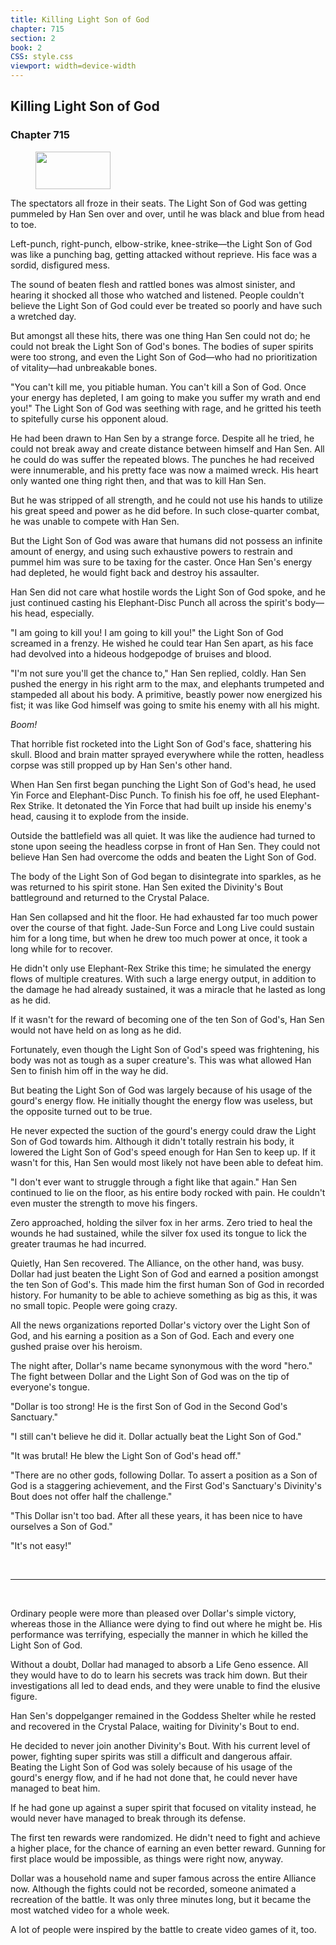 ```yaml
---
title: Killing Light Son of God
chapter: 715
section: 2
book: 2
CSS: style.css
viewport: width=device-width
---
```


## Killing Light Son of God

### Chapter 715

<figure>
	<img src="../Images/gem.gif" alt="" id="gem" width="120" height="60" />
</figure>

The spectators all froze in their seats. The Light Son of God was getting pummeled by Han Sen over and over, until he was black and blue from head to toe.

Left-punch, right-punch, elbow-strike, knee-strike—the Light Son of God was like a punching bag, getting attacked without reprieve. His face was a sordid, disfigured mess.

The sound of beaten flesh and rattled bones was almost sinister, and hearing it shocked all those who watched and listened. People couldn't believe the Light Son of God could ever be treated so poorly and have such a wretched day.

But amongst all these hits, there was one thing Han Sen could not do; he could not break the Light Son of God's bones. The bodies of super spirits were too strong, and even the Light Son of God—who had no prioritization of vitality—had unbreakable bones.

"You can't kill me, you pitiable human. You can't kill a Son of God. Once your energy has depleted, I am going to make you suffer my wrath and end you!" The Light Son of God was seething with rage, and he gritted his teeth to spitefully curse his opponent aloud.

He had been drawn to Han Sen by a strange force. Despite all he tried, he could not break away and create distance between himself and Han Sen. All he could do was suffer the repeated blows. The punches he had received were innumerable, and his pretty face was now a maimed wreck. His heart only wanted one thing right then, and that was to kill Han Sen.

But he was stripped of all strength, and he could not use his hands to utilize his great speed and power as he did before. In such close-quarter combat, he was unable to compete with Han Sen.

But the Light Son of God was aware that humans did not possess an infinite amount of energy, and using such exhaustive powers to restrain and pummel him was sure to be taxing for the caster. Once Han Sen's energy had depleted, he would fight back and destroy his assaulter.

Han Sen did not care what hostile words the Light Son of God spoke, and he just continued casting his Elephant-Disc Punch all across the spirit's body—his head, especially.

"I am going to kill you! I am going to kill you!" the Light Son of God screamed in a frenzy. He wished he could tear Han Sen apart, as his face had devolved into a hideous hodgepodge of bruises and blood.

"I'm not sure you'll get the chance to," Han Sen replied, coldly. Han Sen pushed the energy in his right arm to the max, and elephants trumpeted and stampeded all about his body. A primitive, beastly power now energized his fist; it was like God himself was going to smite his enemy with all his might.

*Boom!*

That horrible fist rocketed into the Light Son of God's face, shattering his skull. Blood and brain matter sprayed everywhere while the rotten, headless corpse was still propped up by Han Sen's other hand.

When Han Sen first began punching the Light Son of God's head, he used Yin Force and Elephant-Disc Punch. To finish his foe off, he used Elephant-Rex Strike. It detonated the Yin Force that had built up inside his enemy's head, causing it to explode from the inside.

Outside the battlefield was all quiet. It was like the audience had turned to stone upon seeing the headless corpse in front of Han Sen. They could not believe Han Sen had overcome the odds and beaten the Light Son of God.

The body of the Light Son of God began to disintegrate into sparkles, as he was returned to his spirit stone. Han Sen exited the Divinity's Bout battleground and returned to the Crystal Palace.

Han Sen collapsed and hit the floor. He had exhausted far too much power over the course of that fight. Jade-Sun Force and Long Live could sustain him for a long time, but when he drew too much power at once, it took a long while for to recover.

He didn't only use Elephant-Rex Strike this time; he simulated the energy flows of multiple creatures. With such a large energy output, in addition to the damage he had already sustained, it was a miracle that he lasted as long as he did.

If it wasn't for the reward of becoming one of the ten Son of God's, Han Sen would not have held on as long as he did.

Fortunately, even though the Light Son of God's speed was frightening, his body was not as tough as a super creature's. This was what allowed Han Sen to finish him off in the way he did.

But beating the Light Son of God was largely because of his usage of the gourd's energy flow. He initially thought the energy flow was useless, but the opposite turned out to be true.

He never expected the suction of the gourd's energy could draw the Light Son of God towards him. Although it didn't totally restrain his body, it lowered the Light Son of God's speed enough for Han Sen to keep up. If it wasn't for this, Han Sen would most likely not have been able to defeat him.

"I don't ever want to struggle through a fight like that again." Han Sen continued to lie on the floor, as his entire body rocked with pain. He couldn't even muster the strength to move his fingers.

Zero approached, holding the silver fox in her arms. Zero tried to heal the wounds he had sustained, while the silver fox used its tongue to lick the greater traumas he had incurred.

Quietly, Han Sen recovered. The Alliance, on the other hand, was busy. Dollar had just beaten the Light Son of God and earned a position amongst the ten Son of God's. This made him the first human Son of God in recorded history. For humanity to be able to achieve something as big as this, it was no small topic. People were going crazy.

All the news organizations reported Dollar's victory over the Light Son of God, and his earning a position as a Son of God. Each and every one gushed praise over his heroism.

The night after, Dollar's name became synonymous with the word "hero." The fight between Dollar and the Light Son of God was on the tip of everyone's tongue.

"Dollar is too strong! He is the first Son of God in the Second God's Sanctuary."

"I still can't believe he did it. Dollar actually beat the Light Son of God."

"It was brutal! He blew the Light Son of God's head off."

"There are no other gods, following Dollar. To assert a position as a Son of God is a staggering achievement, and the First God's Sanctuary's Divinity's Bout does not offer half the challenge."

"This Dollar isn't too bad. After all these years, it has been nice to have ourselves a Son of God."

"It's not easy!"

<br>

*****

<br>

Ordinary people were more than pleased over Dollar's simple victory, whereas those in the Alliance were dying to find out where he might be. His performance was terrifying, especially the manner in which he killed the Light Son of God.

Without a doubt, Dollar had managed to absorb a Life Geno essence. All they would have to do to learn his secrets was track him down. But their investigations all led to dead ends, and they were unable to find the elusive figure.

Han Sen's doppelganger remained in the Goddess Shelter while he rested and recovered in the Crystal Palace, waiting for Divinity's Bout to end.

He decided to never join another Divinity's Bout. With his current level of power, fighting super spirits was still a difficult and dangerous affair. Beating the Light Son of God was solely because of his usage of the gourd's energy flow, and if he had not done that, he could never have managed to beat him.

If he had gone up against a super spirit that focused on vitality instead, he would never have managed to break through its defense.

The first ten rewards were randomized. He didn't need to fight and achieve a higher place, for the chance of earning an even better reward. Gunning for first place would be impossible, as things were right now, anyway.

Dollar was a household name and super famous across the entire Alliance now. Although the fights could not be recorded, someone animated a recreation of the battle. It was only three minutes long, but it became the most watched video for a whole week.

A lot of people were inspired by the battle to create video games of it, too.